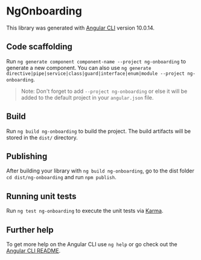 # NgOnboarding

This library was generated with [Angular CLI](https://github.com/angular/angular-cli) version 10.0.14.

## Code scaffolding

Run `ng generate component component-name --project ng-onboarding` to generate a new component. You can also use `ng generate directive|pipe|service|class|guard|interface|enum|module --project ng-onboarding`.
> Note: Don't forget to add `--project ng-onboarding` or else it will be added to the default project in your `angular.json` file. 

## Build

Run `ng build ng-onboarding` to build the project. The build artifacts will be stored in the `dist/` directory.

## Publishing

After building your library with `ng build ng-onboarding`, go to the dist folder `cd dist/ng-onboarding` and run `npm publish`.

## Running unit tests

Run `ng test ng-onboarding` to execute the unit tests via [Karma](https://karma-runner.github.io).

## Further help

To get more help on the Angular CLI use `ng help` or go check out the [Angular CLI README](https://github.com/angular/angular-cli/blob/master/README.md).
